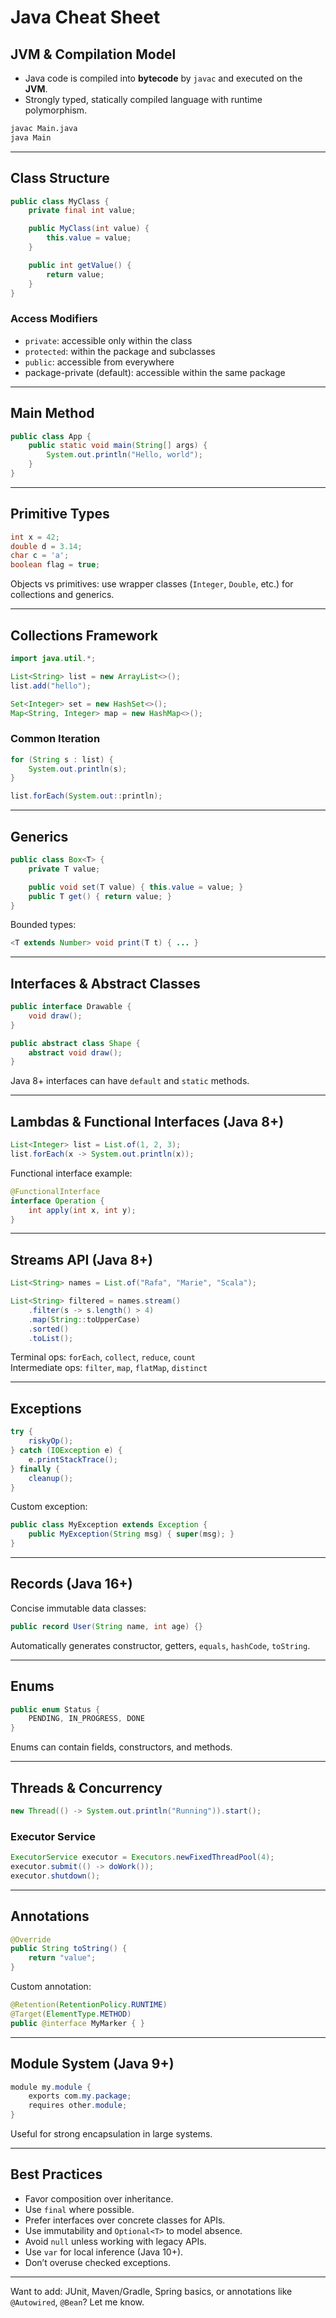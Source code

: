 # Java Cheat Sheet

## JVM & Compilation Model

- Java code is compiled into **bytecode** by `javac` and executed on the **JVM**.
- Strongly typed, statically compiled language with runtime polymorphism.

```bash
javac Main.java
java Main
```

---

## Class Structure

```java
public class MyClass {
    private final int value;

    public MyClass(int value) {
        this.value = value;
    }

    public int getValue() {
        return value;
    }
}
```

### Access Modifiers

- `private`: accessible only within the class
- `protected`: within the package and subclasses
- `public`: accessible from everywhere
- package-private (default): accessible within the same package

---

## Main Method

```java
public class App {
    public static void main(String[] args) {
        System.out.println("Hello, world");
    }
}
```

---

## Primitive Types

```java
int x = 42;
double d = 3.14;
char c = 'a';
boolean flag = true;
```

Objects vs primitives: use wrapper classes (`Integer`, `Double`, etc.) for collections and generics.

---

## Collections Framework

```java
import java.util.*;

List<String> list = new ArrayList<>();
list.add("hello");

Set<Integer> set = new HashSet<>();
Map<String, Integer> map = new HashMap<>();
```

### Common Iteration

```java
for (String s : list) {
    System.out.println(s);
}

list.forEach(System.out::println);
```

---

## Generics

```java
public class Box<T> {
    private T value;

    public void set(T value) { this.value = value; }
    public T get() { return value; }
}
```

Bounded types:

```java
<T extends Number> void print(T t) { ... }
```

---

## Interfaces & Abstract Classes

```java
public interface Drawable {
    void draw();
}
```

```java
public abstract class Shape {
    abstract void draw();
}
```

Java 8+ interfaces can have `default` and `static` methods.

---

## Lambdas & Functional Interfaces (Java 8+)

```java
List<Integer> list = List.of(1, 2, 3);
list.forEach(x -> System.out.println(x));
```

Functional interface example:

```java
@FunctionalInterface
interface Operation {
    int apply(int x, int y);
}
```

---

## Streams API (Java 8+)

```java
List<String> names = List.of("Rafa", "Marie", "Scala");

List<String> filtered = names.stream()
    .filter(s -> s.length() > 4)
    .map(String::toUpperCase)
    .sorted()
    .toList();
```

Terminal ops: `forEach`, `collect`, `reduce`, `count`  
Intermediate ops: `filter`, `map`, `flatMap`, `distinct`

---

## Exceptions

```java
try {
    riskyOp();
} catch (IOException e) {
    e.printStackTrace();
} finally {
    cleanup();
}
```

Custom exception:

```java
public class MyException extends Exception {
    public MyException(String msg) { super(msg); }
}
```

---

## Records (Java 16+)

Concise immutable data classes:

```java
public record User(String name, int age) {}
```

Automatically generates constructor, getters, `equals`, `hashCode`, `toString`.

---

## Enums

```java
public enum Status {
    PENDING, IN_PROGRESS, DONE
}
```

Enums can contain fields, constructors, and methods.

---

## Threads & Concurrency

```java
new Thread(() -> System.out.println("Running")).start();
```

### Executor Service

```java
ExecutorService executor = Executors.newFixedThreadPool(4);
executor.submit(() -> doWork());
executor.shutdown();
```

---

## Annotations

```java
@Override
public String toString() {
    return "value";
}
```

Custom annotation:

```java
@Retention(RetentionPolicy.RUNTIME)
@Target(ElementType.METHOD)
public @interface MyMarker { }
```

---

## Module System (Java 9+)

```java
module my.module {
    exports com.my.package;
    requires other.module;
}
```

Useful for strong encapsulation in large systems.

---

## Best Practices

- Favor composition over inheritance.
- Use `final` where possible.
- Prefer interfaces over concrete classes for APIs.
- Use immutability and `Optional<T>` to model absence.
- Avoid `null` unless working with legacy APIs.
- Use `var` for local inference (Java 10+).
- Don’t overuse checked exceptions.

---

Want to add: JUnit, Maven/Gradle, Spring basics, or annotations like `@Autowired`, `@Bean`? Let me know.
